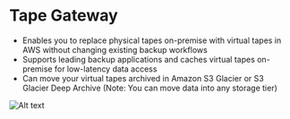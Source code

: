# Tape Gateway

- Enables you to replace physical tapes on-premise with virtual tapes in AWS without changing existing backup workflows
- Supports leading backup applications and caches virtual tapes on-premise for low-latency data access
- Can move your virtual tapes archived in Amazon S3 Glacier or S3 Glacier Deep Archive (Note: You can move data into any storage tier)

![Alt text](image.png)